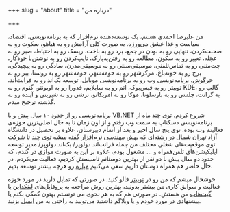 +++
slug = "about"
title = "درباره من"

+++

من علیرضا احمدی هستم، یک توسعه‌دهنده نرم‌افزار که به برنامه‌نویسی، اقتصاد، سیاست و غذا عشق می‌ورزه. به صورت کلی آرامش رو به هیاهو، سکوت رو به صحبت‌کردن، تنهایی رو به بودن در جمع، برد رو به باخت، ریسک رو به احتیاط، صبر رو به عجله، تغییر رو به سکون، مطالعه رو به رفتن‌به‌پارک، تایپ‌کردن رو به نوشتن‌با‌ خودکار، چت‌متنی رو به تماس‌تلفنی، موسیقی‌سنتی رو به موسیقی‌مدرن، سادگی رو به پیچیدگی، برج رو به خونه‌باغ، مرکز‌شهر رو به حومه‌شهر، حومه‌شهر رو به روستا، ببر رو به خرگوش، برنامه‌نویسی وب رو به برنامه‌نویسی موبایل، توسعه بک‌اند رو به فرانت‌اند، توییتر رو به فیس‌بوک، اتم رو به سابلایم، فدورا رو به اوبونتو، گنوم رو به KDE، گالپ رو به گرانت، چلسی رو به بارسلونا، موکا رو به امریکانو، ترشی رو به شیرینی و آینده رو به گذشته ترجیح میدم.

برنامه‌نویسی رو از حدود ۱۰ سال پیش و با VB.NET شروع کردم، توی چند ماه از برنامه‌نویسی دسکتاپ به سمت وب رفتم و از اون زمان تا به حال اصلی‌ترین حوزه‌ی فعالیتم وب بوده. توی پنج سال اخیر و بعد از اتمام دبیرستان، علاوه بر تحصیل در دانشگاه آزاد تهران شمال در رشته‌ای که بهش مهندسی نرم‌افزار گفته میشه توی چند تا شرکت توی موقعیت‌های شغلی مختلف من جمله فرانت‌اند دولوپر/ بک‌اند دولوپر/ مدیر توسعه اپلیکیشن‌های تلفن‌همراه و ... مشغول بودم، علاوه بر این به صورت موازی در گندم، که حدود دو سال پیش با دو نفر از بهترین دوستانم تاسیسش کردیم، فعالیت می‌کردم. در حال حاضر هم همراه دوستان داریم سعی می‌کنیم [میاره](https://www.miare.ir) رو هرچه بیشتر توسعه بدیم.

خوشحال میشم که من رو در [توییتر](https://twitter.com/alireza94) فالو کنید. در صورتی که تمایل دارید در مورد حوزه فعالیت و سوابق کاری من بیشتر بدونید، بهترین روش مراجعه به پروفایل‌های [لینکداین](https://ir.linkedin.com/in/alirezaahmadi) یا [گیت‌هاب](https://github.com/alireza-ahmadi/) من هستش. در صورتی هم که به هر نحوی می تونستم بهتون کمکی بکنم یا پیشنهادی در مورد خودم و یا وبلاگم داشتید می‌تونید به راحتی به من [ایمیل](mailto:me@alireza.es) بزنید.
